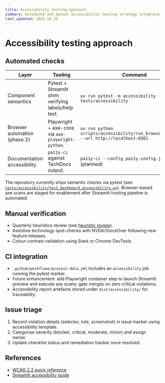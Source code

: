 ```yaml
---
title: Accessibility testing approach
summary: Automated and manual accessibility testing strategy integrated into CI workflows.
last_updated: 2025-10-25
---
```


# Accessibility testing approach

## Automated checks

| Layer                        | Tooling                                             | Command                                                                                 | Output                                    |
| ---------------------------- | --------------------------------------------------- | --------------------------------------------------------------------------------------- | ----------------------------------------- |
| Component semantics          | Pytest + Streamlit shim verifying labels/help text. | `uv run pytest -m accessibility tests/accessibility`                                    | Pass/fail, pytest report.                 |
| Browser automation (phase 2) | Playwright + axe-core via `axe-playwright-python`.  | `uv run python scripts/accessibility/run_browser_checks.py --url http://localhost:8501` | JSON axe violations uploaded as artifact. |
| Documentation accessibility  | `pa11y-ci` against TechDocs output.                 | `pa11y-ci --config pa11y.config.json` (planned)                                         | HTML/CSV violation summary.               |

The repository currently ships semantic checks via pytest (see [`tests/accessibility/test_dashboard_accessibility.py`](../../tests/accessibility/test_dashboard_accessibility.py)). Browser-based axe scans are staged for enablement after Streamlit hosting pipeline is automated.

## Manual verification

- Quarterly heuristics review (see [heuristic review](./heuristic-review.md)).
- Assistive technology spot-checks with NVDA/VoiceOver following new feature releases.
- Colour contrast validation using Stark or Chrome DevTools.

## CI integration

- `.github/workflows/process-data.yml` includes an `accessibility` job running the pytest marker.
- Future enhancement: add Playwright container step to launch Streamlit preview and execute axe scans; gate merges on zero critical violations.
- Accessibility report artefacts stored under `dist/accessibility/` for traceability.

## Issue triage

1. Record violation details (selector, rule, screenshot) in issue tracker using accessibility template.
2. Categorise severity (blocker, critical, moderate, minor) and assign owner.
3. Update checklist status and remediation tracker once resolved.

## References

- [WCAG 2.2 quick reference](https://www.w3.org/WAI/WCAG22/quickref/)
- [Streamlit accessibility guide](https://docs.streamlit.io/library/advanced-features/accessibility)
